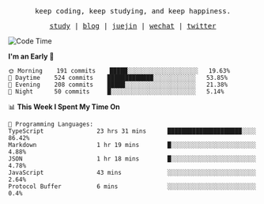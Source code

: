<p align="center">
  <samp>
    <span>keep coding, keep studying, and keep happiness.</span>
  </samp>
</p>

<p align="center">
  <samp>
    <a href="https://github.com/ouduidui/fe-study">study</a> |
    <a href="https://deweyou.me">blog</a>  |
    <a href="https://juejin.cn/user/4309700183594366">juejin</a> |
    <a href="https://user-images.githubusercontent.com/54696834/165071004-6509e3f2-90c3-448c-9d92-3da42b0c2021.jpeg">wechat</a> |
    <a href="https://twitter.com/ouduidui">twitter</a>
  </samp>
</p>

<!--START_SECTION:waka-->
![Code Time](http://img.shields.io/badge/Code%20Time-0%20secs-blue)

**I'm an Early 🐤** 

```text
🌞 Morning    191 commits    █████░░░░░░░░░░░░░░░░░░░░   19.63% 
🌆 Daytime    524 commits    █████████████░░░░░░░░░░░░   53.85% 
🌃 Evening    208 commits    █████░░░░░░░░░░░░░░░░░░░░   21.38% 
🌙 Night      50 commits     █░░░░░░░░░░░░░░░░░░░░░░░░   5.14%

```


📊 **This Week I Spent My Time On** 

```text
💬 Programming Languages: 
TypeScript               23 hrs 31 mins      █████████████████████░░░░   86.42% 
Markdown                 1 hr 19 mins        █░░░░░░░░░░░░░░░░░░░░░░░░   4.88% 
JSON                     1 hr 18 mins        █░░░░░░░░░░░░░░░░░░░░░░░░   4.78% 
JavaScript               43 mins             ░░░░░░░░░░░░░░░░░░░░░░░░░   2.64% 
Protocol Buffer          6 mins              ░░░░░░░░░░░░░░░░░░░░░░░░░   0.4%

```


<!--END_SECTION:waka-->
